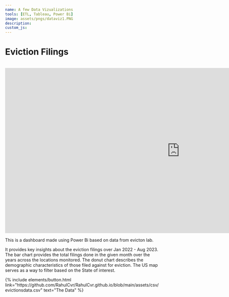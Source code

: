 ```yaml
---
name: A few Data Vizualizations
tools: [ETL, Tableau, Power Bi]
image: assets/pngs/dataviz1.PNG
description:
custom_js: 
---
```



# Eviction Filings
<br>

<iframe title="Pages1" width="1140" height="541.25" src="https://app.powerbi.com/reportEmbed?reportId=b46cfa60-9aa6-4ccc-b6c0-e802b08ab6dc&autoAuth=true&ctid=44467e6f-462c-4ea2-823f-7800de5434e3&navContentPaneEnabled=false" frameborder="0" allowFullScreen="true"></iframe>

<br>
<p> This is a dashboard made using Power Bi based on data from evicton lab. </p>
<p> It provides key insights about the eviction filings over Jan 2022 - Aug 2023. <br>
    The bar chart provides the total filings done in the given month over the years across the locations monitored. The donut chart describes the demographic characteristics of those filed against for eviction. The US map serves as a way to filter based on the State of interest. 
    </p>
<div class="left">
{% include elements/button.html link="https://github.com/RahulCvr/RahulCvr.github.io/blob/main/assets/csv/evictionsdata.csv" text="The Data" %}
</div>